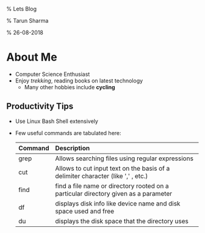 % Lets Blog

% Tarun Sharma

% 26-08-2018


# About Me

 - Computer Science Enthusiast
 - Enjoy *trekking*, reading books on latest technology
   - Many other hobbies include **cycling**

## Productivity Tips

 - Use Linux Bash Shell extensively
 - Few useful commands are tabulated here:

   | Command | Description |
   | :------- | :----------- |
   | grep | Allows searching files using regular expressions |
   | cut | Allows to cut input text on the basis of a delimiter character (like ',' , etc.) |
   | find | find a file name or directory rooted on a particular directory given as a parameter |
   | df | displays disk info like device name and disk space used and free |
   | du | displays the disk space that the directory uses |
